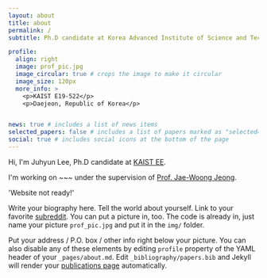 ```yaml
---
layout: about
title: about
permalink: /
subtitle: Ph.D candidate at Korea Advanced Institute of Science and Technology (KAIST)

profile:
  align: right
  image: prof_pic.jpg
  image_circular: true # crops the image to make it circular
  image_size: 120px
  more_info: >
    <p>KAIST E19-522</p>
    <p>Daejeon, Republic of Korea</p>


news: true # includes a list of news items
selected_papers: false # includes a list of papers marked as "selected={true}"
social: true # includes social icons at the bottom of the page
---
```


Hi, I'm Juhyun Lee, Ph.D candidate at [KAIST EE](https://ee.kaist.ac.kr/).

I'm working on ~~~ under the supervision of [Prof. Jae-Woong Jeong](https://www.jeongresearch.org/).

'Website not ready!'

Write your biography here. Tell the world about yourself. Link to your favorite [subreddit](http://reddit.com). You can put a picture in, too. The code is already in, just name your picture `prof_pic.jpg` and put it in the `img/` folder.

Put your address / P.O. box / other info right below your picture. You can also disable any of these elements by editing `profile` property of the YAML header of your `_pages/about.md`. Edit `_bibliography/papers.bib` and Jekyll will render your [publications page](/publications/) automatically.


